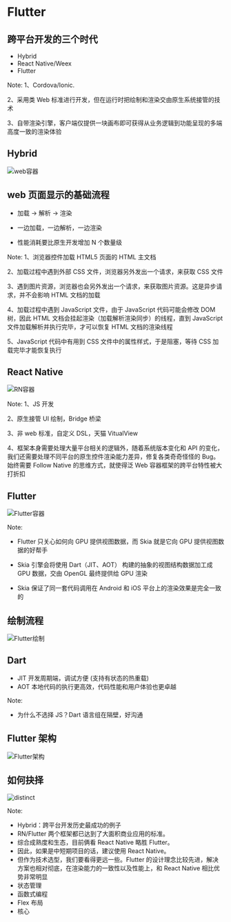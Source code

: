 # Flutter <!-- .element: class="class="r-fit-text" -->



## 跨平台开发的三个时代

- Hybrid <!-- .element: class="fragment fade-up" -->
- React Native/Weex <!-- .element: class="fragment fade-up" -->
- Flutter <!-- .element: class="fragment fade-up" -->

Note:
1、Cordova/Ionic.

2、采用类 Web 标准进行开发，但在运行时把绘制和渲染交由原生系统接管的技术

3、自带渲染引擎，客户端仅提供一块画布即可获得从业务逻辑到功能呈现的多端高度一致的渲染体验



## Hybrid

![web容器](https://cdn.jsdelivr.net/gh/floiges/pics/img/web.webp)


## web 页面显示的基础流程

- 加载 -> 解析 -> 渲染

- 一边加载，一边解析，一边渲染 <!-- .element: class="fragment fade-up" -->

- 性能消耗要比原生开发增加 N 个数量级 <!-- .element: class="fragment fade-up" -->

Note:
1、浏览器控件加载 HTML5 页面的 HTML 主文档

2、加载过程中遇到外部 CSS 文件，浏览器另外发出一个请求，来获取 CSS 文件

3、遇到图片资源，浏览器也会另外发出一个请求，来获取图片资源。这是异步请求，并不会影响 HTML 文档的加载

4、加载过程中遇到 JavaScript 文件，由于 JavaScript 代码可能会修改 DOM 树，因此 HTML 文档会挂起渲染（加载解析渲染同步）的线程，直到 JavaScript 文件加载解析并执行完毕，才可以恢复 HTML 文档的渲染线程

5、JavaScript 代码中有用到 CSS 文件中的属性样式，于是阻塞，等待 CSS 加载完毕才能恢复执行



## React Native

![RN容器](https://cdn.jsdelivr.net/gh/floiges/pics/img/RN.webp)

Note:
1、JS 开发

2、原生接管 UI 绘制，Bridge 桥梁

3、非 web 标准，自定义 DSL，天猫 VitualView

4、框架本身需要处理大量平台相关的逻辑外，随着系统版本变化和 API 的变化，我们还需要处理不同平台的原生控件渲染能力差异，修复各类奇奇怪怪的 Bug。始终需要 Follow Native 的思维方式，就使得泛 Web 容器框架的跨平台特性被大打折扣



## Flutter

![Flutter容器](https://cdn.jsdelivr.net/gh/floiges/pics/img/Flutter.webp)

Note:
- Flutter 只关心如何向 GPU 提供视图数据，而 Skia 就是它向 GPU 提供视图数据的好帮手

- Skia 引擎会将使用 Dart（JIT、AOT） 构建的抽象的视图结构数据加工成 GPU 数据，交由 OpenGL 最终提供给 GPU 渲染

- Skia 保证了同一套代码调用在 Android 和 iOS 平台上的渲染效果是完全一致的


## 绘制流程

![Flutter绘制](https://cdn.jsdelivr.net/gh/floiges/pics/img/flutter-render.webp)


## Dart

- JIT 开发周期端，调试方便 (支持有状态的热重载)
- AOT 本地代码的执行更高效，代码性能和用户体验也更卓越

Note:
- 为什么不选择 JS？Dart 语言组在隔壁，好沟通


## Flutter 架构

![Flutter架构](https://cdn.jsdelivr.net/gh/floiges/pics/img/Flutter-arch.webp)



## 如何抉择

![distinct](https://cdn.jsdelivr.net/gh/floiges/pics/img/web-distinct.webp)

Note:
- Hybrid：跨平台开发历史最成功的例子
- RN/Flutter 两个框架都已达到了大面积商业应用的标准。
- 综合成熟度和生态，目前俩看 React Native 略胜 Flutter。
- 因此，如果是中短期项目的话，建议使用 React Native。
- 但作为技术选型，我们要看得更远一些。Flutter 的设计理念比较先进，解决方案也相对彻底，在渲染能力的一致性以及性能上，和 React Native 相比优势非常明显
- 状态管理
- 函数式编程
- Flex 布局
- 核心


